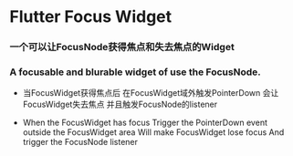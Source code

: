 # Flutter Focus Widget

### 一个可以让FocusNode获得焦点和失去焦点的Widget
### A focusable and blurable widget of use the FocusNode.

- 当FocusWidget获得焦点后
    在FocusWidget域外触发PointerDown
    会让FocusWidget失去焦点
    并且触发FocusNode的listener

- When the FocusWidget has focus
    Trigger the PointerDown event outside the FocusWidget area
    Will make FocusWidget lose focus
    And trigger the FocusNode listener